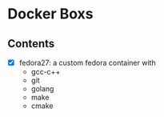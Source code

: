 # Docker Boxs  

## Contents  
+ [x] fedora27: a custom fedora container with  
  - gcc-c++  
  - git  
  - golang    
  - make  
  - cmake  
